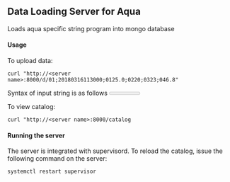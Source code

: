 ## Data Loading Server for Aqua

Loads aqua specific string program into mongo database

#### Usage

To upload data:
```
curl "http://<server name>:8000/d/01;20180316113000;0125.0;0220;0323;046.8"
```

Syntax of input string is as follows
<meter id>;<date string yyyymmddHHMMSS>;(first two chars for param ID) rest of string is value
  
To view catalog:
```
curl "http://<server name>:8000/catalog
````


#### Running the server
The server is integrated with supervisord.  To reload the catalog, issue the following command on the server:
 ```
 systemctl restart supervisor
 ```


